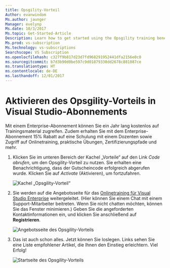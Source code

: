 ```yaml
---
title: Opsgility-Vorteil
Author: evanwindom
Ms.author: jaunger
Manager: evelynp
Ms.date: 10/3/2017
Ms.topic: Get-Started-Article
Description: Learn how to get started using the Opsgility training benefit included with your Visual Studio subscription.
Ms.prod: vs-subscription
Ms.technology: vs-subscriptions
Searchscope: VS Subscription
ms.openlocfilehash: c327f9b817d23d7fd968291952441dfa2156e0c0
ms.sourcegitcommit: b7d3b90d0be597c9d01879338dd2678c881087ce
ms.translationtype: HT
ms.contentlocale: de-DE
ms.lasthandoff: 12/01/2017
---
```

# <a name="activating-the-opsgility-benefit-in-visual-studio-subscriptions"></a>Aktivieren des Opsgility-Vorteils in Visual Studio-Abonnements

Mit einem Enterprise-Abonnement können Sie ein Jahr lang kostenlos auf Trainingsmaterial zugreifen.  Zudem erhalten Sie mit dem Enterprise-Abonnement 15% Rabatt auf eine Schulung mit einem Dozenten sowie Zugriff auf Onlinetraining, praktische Übungen, Zertifizierungspfade und mehr.  

1.  Klicken Sie im unteren Bereich der Kachel „Vorteile“ auf den Link *Code abrufen*, um den Opsgility-Vorteil zu nutzen.   Sie erhalten eine Benachrichtigung, dass der Gutscheincode erfolgreich abgerufen wurde.  Klicken Sie auf *Activate* (Aktivieren), um fortzufahren.

    ![Kachel „Opsgility-Vorteil“](_img\vs-opsgility\vs-opsgility-tile.png)


2.  Sie werden auf die Angebotsseite für das [Onlinetraining für Visual Studio Enterprise](https://www.opsgility.com/vse) weitergeleitet.  (Hier können Sie einem Chat mit einem Support-Mitarbeiter beitreten.  Wenn Sie nicht chatten möchten, können Sie das Fenster minimieren.)  Geben Sie die angeforderten Kontaktinformationen ein, und klicken Sie anschließend auf **Registrieren**.  

    ![Angebotsseite des Opsgility-Vorteils](_img\vs-opsgility\vs-opsgility-registration.png)

3.  Das ist auch schon alles.  Jetzt können Sie loslegen.  Links sehen Sie eine Liste empfohlener Artikel, die Ihnen den Einstieg erleichtern.  Viel Erfolg!

    ![Startseite des Opsgility-Vorteils](_img\vs-opsgility\vs-opsgility-home-cropped.png)
